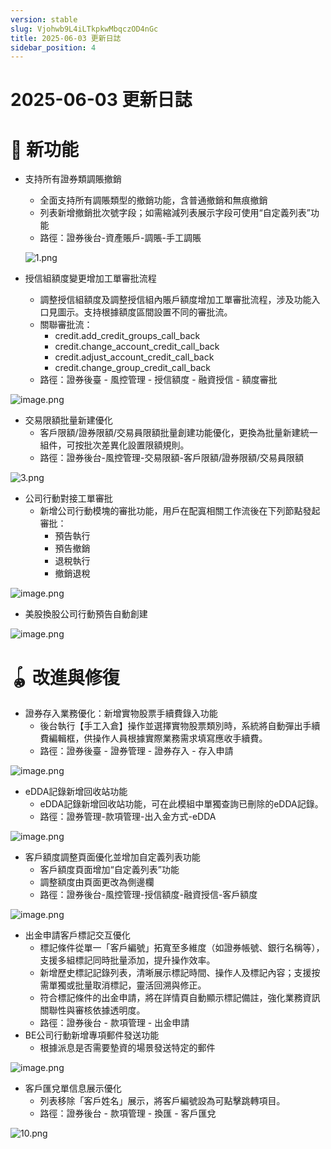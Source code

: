 ```yaml
---
version: stable
slug: Vjohwb9L4iLTkpkwMbqczOD4nGc
title: 2025-06-03 更新日誌
sidebar_position: 4
---
```



# 2025-06-03 更新日誌


# 🎉 新功能

- 支持所有證券類調賬撤銷
    - 全面支持所有調賬類型的撤銷功能，含普通撤銷和無痕撤銷
    - 列表新增撤銷批次號字段；如需縮減列表展示字段可使用“自定義列表”功能
    - 路徑：證券後台-資產賬戶-調賬-手工調賬

    ![1.png](/assets/f0a03f76562d2418539859ca2b59f800.png)

- 授信組額度變更增加工單審批流程
    - 調整授信組額度及調整授信組內賬戶額度增加工單審批流程，涉及功能入口見圖示。支持根據額度區間設置不同的審批流。
    - 關聯審批流：
        - credit.add_credit_groups_call_back
        - credit.change_account_credit_call_back
        - credit.adjust_account_credit_call_back
        - credit.change_group_credit_call_back
    - 路徑：證券後臺 - 風控管理 - 授信額度 - 融資授信 - 額度審批

![image.png](/assets/d8e15bd3e7cd2f405ac715c3b35dc1e0.png)

- 交易限額批量新建優化
    - 客戶限額/證券限額/交易員限額批量創建功能優化，更換為批量新建統一組件，可按批次差異化設置限額規則。
    - 路徑：證券後台-風控管理-交易限額-客戶限額/證券限額/交易員限額

![3.png](/assets/46b05f4398429c885dc2fb21aa1873b8.png)

- 公司行動對接工單審批
    - 新增公司行動模塊的審批功能，用戶在配寘相關工作流後在下列節點發起審批：
        - 預告執行
        - 預告撤銷
        - 退稅執行
        - 撤銷退稅

![image.png](/assets/18fe46fb2a91461855d3fc31e765bdd2.png)

- 美股換股公司行動預告自動創建

![image.png](/assets/b6da27b893978550df886d7fa49f2ee9.png)


# 🪀 改進與修復

- 證券存入業務優化：新增實物股票手續費錄入功能
    - 後台執行【手工入倉】操作並選擇實物股票類別時，系統將自動彈出手續費編輯框，供操作人員根據實際業務需求填寫應收手續費。
    - 路徑：證券後臺 - 證券管理 - 證券存入 - 存入申請

![image.png](/assets/df61d4b0e81eae5a2611319a29f23fa2.png)

- eDDA記錄新增回收站功能
    - eDDA記錄新增回收站功能，可在此模組中單獨查詢已刪除的eDDA記錄。
    - 路徑：證券管理-款項管理-出入金方式-eDDA

![image.png](/assets/6e7309d81571379dd6e02198d3cb0849.png)

- 客戶額度調整頁面優化並增加自定義列表功能
    - 客戶額度頁面增加“自定義列表”功能
    - 調整額度由頁面更改為側邊欄
    - 路徑：證券後台-風控管理-授信額度-融資授信-客戶額度

![image.png](/assets/8bcec33bc8c228b1e4115a5db2b5fab0.png)

- 出金申請客戶標記交互優化
    - 標記條件從單一「客戶編號」拓寬至多維度（如證券帳號、銀行名稱等），支援多組標記同時批量添加，提升操作效率。
    - 新增歷史標記記錄列表，清晰展示標記時間、操作人及標記內容；支援按需單獨或批量取消標記，靈活回溯與修正。
    - 符合標記條件的出金申請，將在詳情頁自動顯示標記備註，強化業務資訊關聯性與審核依據透明度。
    - 路徑：證券後台 - 款項管理 - 出金申請
- BE公司行動新增專項郵件發送功能
    - 根據派息是否需要墊資的場景發送特定的郵件

![image.png](/assets/a520f4b4be309e21ea8c2cbbcfc6e1ea.png)

- 客戶匯兌單信息展示優化
    - 列表移除「客戶姓名」展示，將客戶編號設為可點擊跳轉項目。
    - 路徑：證券後台 - 款項管理 - 換匯 - 客戶匯兌

![10.png](/assets/4f8cc7325ebe45825dbfe5a29b4f981b.png)

